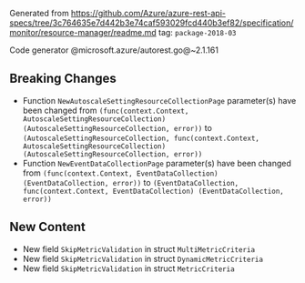 Generated from https://github.com/Azure/azure-rest-api-specs/tree/3c764635e7d442b3e74caf593029fcd440b3ef82/specification/monitor/resource-manager/readme.md tag: `package-2018-03`

Code generator @microsoft.azure/autorest.go@~2.1.161

## Breaking Changes

- Function `NewAutoscaleSettingResourceCollectionPage` parameter(s) have been changed from `(func(context.Context, AutoscaleSettingResourceCollection) (AutoscaleSettingResourceCollection, error))` to `(AutoscaleSettingResourceCollection, func(context.Context, AutoscaleSettingResourceCollection) (AutoscaleSettingResourceCollection, error))`
- Function `NewEventDataCollectionPage` parameter(s) have been changed from `(func(context.Context, EventDataCollection) (EventDataCollection, error))` to `(EventDataCollection, func(context.Context, EventDataCollection) (EventDataCollection, error))`

## New Content

- New field `SkipMetricValidation` in struct `MultiMetricCriteria`
- New field `SkipMetricValidation` in struct `DynamicMetricCriteria`
- New field `SkipMetricValidation` in struct `MetricCriteria`
